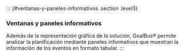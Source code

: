 ::: {#ventanas-y-paneles-informativos .section .level3}
### Ventanas y paneles informativos

Además de la representación gráfica de la solución, GoalBus® permite
analizar la planificación mediante paneles informativos que muestran la
información de los eventos en formato tabular.
:::
